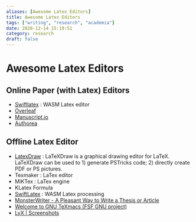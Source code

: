 ```yaml
---
aliases: [Awesome Latex Editors]
title: Awesome Latex Editors
tags: ["writing", "research", "academia"]
date: 2020-12-14 15:19:51
category: research
draft: false
---
```


# Awesome Latex Editors

## Online Paper (with Latex) Editors

- [Swiftlatex](https://www.swiftlatex.com/) : WASM Latex editor
- [Overleaf](https://www.overleaf.com/)
- [Manuscript.io](https://www.manuscripts.io)
- [Authorea](https://authorea.com/)

## Offline Latex Editor

- [LatexDraw](http://latexdraw.sourceforge.net/) : LaTeXDraw is a graphical drawing editor for LaTeX. LaTeXDraw can be used to 1) generate PSTricks code; 2) directly create PDF or PS pictures.
- Texmaker : LaTex editor
- MiKTex : LaTex engine
- KLatex Formula
- [SwiftLatex](https://www.swiftlatex.com/) : WASM Latex processing
- [MonsterWriter - A Pleasant Way to Write a Thesis or Article](https://www.monsterwriter.app/)
- [Welcome to GNU TeXmacs (FSF GNU project)](https://www.texmacs.org/tmweb/home/welcome.en.html)
- [LyX | Screenshots](https://www.lyx.org/Screenshots)
